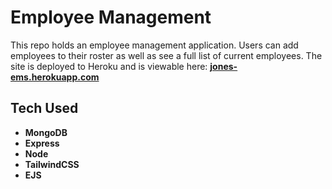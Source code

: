 # Employee Management

This repo holds an employee management application. Users can add employees to their roster as well as see a full list of current employees. The site is deployed to Heroku and is viewable here: <b>[jones-ems.herokuapp.com](https://jones-ems.herokuapp.com/)

## Tech Used

- MongoDB
- Express
- Node
- TailwindCSS
- EJS
